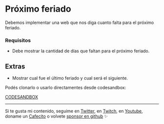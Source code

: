 # Próximo feriado
Debemos implementar una web que nos diga cuanto falta para el próximo feriado.

### Requisitos
- Debe mostrar la cantidad de días que faltan para el próximo feriado.

## Extras
- Mostrar cual fue el último feriado y cual será el siguiente.

Podés clonarlo o usarlo directamentes desde codesandbox:

[CODESANDBOX](https://codesandbox.io/s/github/goncy/interview-challenges/tree/main/next-holiday)

---

Si te gusta mi contenido, seguime en [Twitter](https://twitter.gonzalopozzo.com), en [Twitch](https://twitch.gonzalopozzo.com), en [Youtube](https://youtube.gonzalopozzo.com), doname un [Cafecito](https://cafecito.gonzalopozzo.com) o volvete [sponsor en github](https://github.com/sponsors/goncy) ✨

